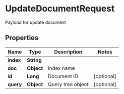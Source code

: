 

# UpdateDocumentRequest

Payload for update document
## Properties

Name | Type | Description | Notes
------------ | ------------- | ------------- | -------------
**index** | **String** |  | 
**doc** | **Object** | Index name | 
**id** | **Long** | Document ID |  [optional]
**query** | **Object** | Query tree object |  [optional]



